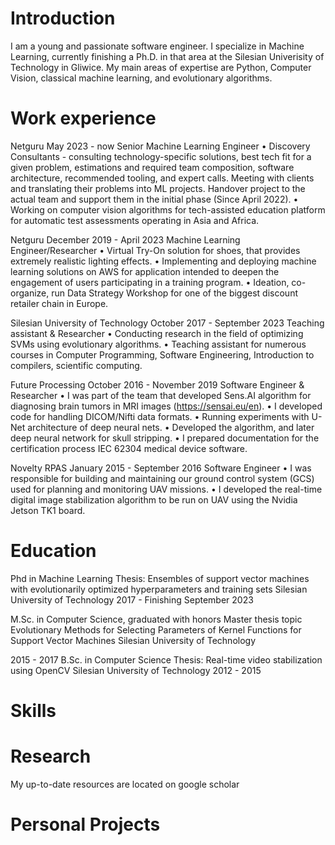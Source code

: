 # Introduction

I am a young and passionate software engineer. I specialize in Machine Learning, currently finishing a Ph.D. in that area at the Silesian Univerisity of Technology in Gliwice. My main areas of expertise are Python, Computer Vision, classical machine learning, and evolutionary algorithms.

# Work experience


Netguru May 2023 - now
Senior Machine Learning Engineer
• Discovery Consultants - consulting technology-specific solutions, best tech fit for a
given problem, estimations and required team composition, software architecture,
recommended tooling, and expert calls. Meeting with clients and translating their
problems into ML projects. Handover project to the actual team and support them
in the initial phase (Since April 2022).
• Working on computer vision algorithms for tech-assisted education platform for
automatic test assessments operating in Asia and Africa.


Netguru December 2019 - April 2023
Machine Learning Engineer/Researcher
• Virtual Try-On solution for shoes, that provides extremely realistic lighting effects.
• Implementing and deploying machine learning solutions on AWS for application
intended to deepen the engagement of users participating in a training program.
• Ideation, co-organize, run Data Strategy Workshop for one of the biggest discount
retailer chain in Europe.


Silesian University of Technology October 2017 - September 2023
Teaching assistant & Researcher
• Conducting research in the field of optimizing SVMs using evolutionary
algorithms.
• Teaching assistant for numerous courses in Computer Programming, Software
Engineering, Introduction to compilers, scientific computing.


Future Processing October 2016 - November 2019
Software Engineer & Researcher
• I was part of the team that developed Sens.AI algorithm for diagnosing brain
tumors in MRI images (https://sensai.eu/en).
• I developed code for handling DICOM/Nifti data formats.
• Running experiments with U-Net architecture of deep neural nets.
• Developed the algorithm, and later deep neural network for skull stripping.
• I prepared documentation for the certification process IEC 62304 medical device
software.


Novelty RPAS January 2015 - September 2016
Software Engineer
• I was responsible for building and maintaining our ground control system (GCS)
used for planning and monitoring UAV missions.
• I developed the real-time digital image stabilization algorithm to be run on UAV
using the Nvidia Jetson TK1 board.

# Education 

Phd in Machine Learning
Thesis: Ensembles of support vector machines with evolutionarily optimized
hyperparameters and training sets
Silesian University of Technology
2017 - Finishing September 2023

M.Sc. in Computer Science, graduated with honors
Master thesis topic Evolutionary Methods for Selecting Parameters of Kernel
Functions for Support Vector Machines
Silesian University of Technology

2015 - 2017
B.Sc. in Computer Science
Thesis: Real-time video stabilization using OpenCV
Silesian University of Technology
2012 - 2015


# Skills



# Research

My up-to-date resources are located on google scholar


# Personal Projects
